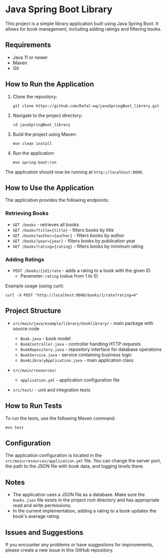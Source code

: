 # Java Spring Boot Library

This project is a simple library application built using Java Spring Boot. It allows for book management, including adding ratings and filtering books.

## Requirements

- Java 11 or newer
- Maven
- Git

## How to Run the Application

1. Clone the repository:
   ```
   git clone https://github.com/Rafal-wq/javaSpringBoot_library.git
   ```

2. Navigate to the project directory:
   ```
   cd javaSpringBoot_library
   ```

3. Build the project using Maven:
   ```
   mvn clean install
   ```

4. Run the application:
   ```
   mvn spring-boot:run
   ```

The application should now be running at `http://localhost:8080`.

## How to Use the Application

The application provides the following endpoints:

### Retrieving Books

- `GET /books` - retrieves all books
- `GET /books?title={title}` - filters books by title
- `GET /books?author={author}` - filters books by author
- `GET /books?year={year}` - filters books by publication year
- `GET /books?rating={rating}` - filters books by minimum rating

### Adding Ratings

- `POST /books/{id}/rate` - adds a rating to a book with the given ID
  - Parameter: `rating` (value from 1 to 5)

Example usage (using curl):
```
curl -X POST "http://localhost:8080/books/1/rate?rating=4"
```

## Project Structure

- `src/main/java/example/library/booklibrary/` - main package with source code
  - `Book.java` - book model
  - `BookController.java` - controller handling HTTP requests
  - `BookRepository.java` - repository interface for database operations
  - `BookService.java` - service containing business logic
  - `BookLibraryApplication.java` - main application class

- `src/main/resources/`
  - `application.yml` - application configuration file

- `src/test/` - unit and integration tests

## How to Run Tests

To run the tests, use the following Maven command:

```
mvn test
```

## Configuration

The application configuration is located in the `src/main/resources/application.yml` file. You can change the server port, the path to the JSON file with book data, and logging levels there.

## Notes

- The application uses a JSON file as a database. Make sure the `books.json` file exists in the project root directory and has appropriate read and write permissions.
- In the current implementation, adding a rating to a book updates the book's average rating.

## Issues and Suggestions

If you encounter any problems or have suggestions for improvements, please create a new issue in this GitHub repository.
